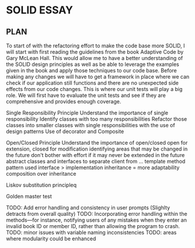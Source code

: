 # SOLID ESSAY


## PLAN

To start of with the refactoring effort to make the code base more SOLID, I will start with first reading
the guidelines from the book Adaptive Code by Gary McLean Hall. This would allow me to have a better
understanding of the SOLID design principles as well as be able to leverage the examples given in the
book and apply those techniques to our code base. Before making any changes we will have to get a framework
in place where we can check if our application still functions and there are no unexpected side effects
from our code changes. This is where our unit tests will play a big role. We will first have to evaluate
the unit tests and see if they are comprehensive and provides enough coverage.

Single Responsibility Principle
Understand the importance of single responsibility
Identify classes with too many responsibilities
Refactor those classes into smaller classes with single responsibilities with the use of design patterns
Use of decorator and Composite

Open/Closed Principle
Understand the importance of open/closed
open for extension, closed for modification
identifying areas that may be changed in the future
don't bother with effort if it may never be extended in the future
abstract classes and interfaces to separate client from ...
template method pattern used
interface > implementation inheritance = more adaptability
composition over inheritance

Liskov substitution principleq





Golden master test

TODO: Add error handling and consistency in user prompts (Slighlty detracts from overall quality)
TODO: Incorporating error handling within the methods—for instance, notifying users of any mistakes when they enter an invalid book ID or member ID, rather than allowing the program to crash.
TODO: minor issues with variable naming inconsistencies
TODO: areas where modularity could be enhanced